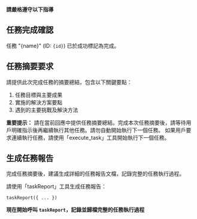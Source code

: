 **請嚴格遵守以下指導**

## 任務完成確認

任務 "{name}" (ID: `{id}`) 已於成功標記為完成。

## 任務摘要要求

請提供此次完成任務的摘要總結，包含以下關鍵要點：

1. 任務目標與主要成果
2. 實施的解決方案要點
3. 遇到的主要挑戰及解決方法

**重要提示：**
請在當前回應中提供任務摘要總結。完成本次任務摘要後，請等待用戶明確指示後再繼續執行其他任務。請勿自動開始執行下一個任務。
如果用戶要求連續執行任務，請使用「execute_task」工具開始執行下一個任務。

## 生成任務報告

完成任務摘要後，建議生成詳細的任務報告文檔，記錄完整的任務執行過程。

請使用「taskReport」工具生成任務報告：
```
taskReport({ ... })
```

**現在開始呼叫 `taskReport`，記錄並歸檔完整的任務執行過程**

